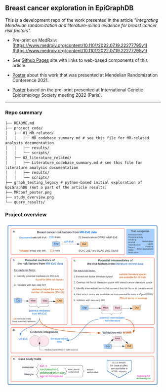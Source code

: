 ## Breast cancer exploration in EpiGraphDB

This is a development repo of the work presented in the article _"Integrating Mendelian randomization and literature-mined evidence for breast cancer risk factors"_.


* Pre-print on MedRxiv: [https://www.medrxiv.org/content/10.1101/2022.07.19.22277795v1](https://www.medrxiv.org/content/10.1101/2022.07.19.22277795v1) 

* See [Github Pages](https://mvab.github.io/epigraphdb-breast-cancer/) site with links to web-based components of this article.

* [Poster](https://github.com/mvab/epigraphdb-breast-cancer/wiki/MR-conference-2021-poster) about this work that was presented at Mendelian Randomization Conference 2021. 
* [Poster](https://github.com/mvab/epigraphdb-breast-cancer/wiki/IGES-conference-2022-poster) based on the pre-print presented at International Genetic Epidemiology Society meeting 2022 (Paris).


---

### Repo summary

```
├── README.md
├── project_code/
│   ├── 01_MR_related/
│   │   ├── MR_codebase_summary.md # see this file for MR-related analysis documentation
│   │   ├── results/
│   │   └── scripts/
│   ├── 02_literature_related/
│   │   ├── Literature_codebase_summary.md # see this file for literature analysis documentation
│   │   ├── results/
│   │   └── scripts/
├── graph_testing_legacy # python-based initial exploration of EpiGraphDB (not a part of the article results)
├── MRconf_poster.png
├── study_overview.png
└── query_results/

```

### Project overview 
![](study_overview.png)
